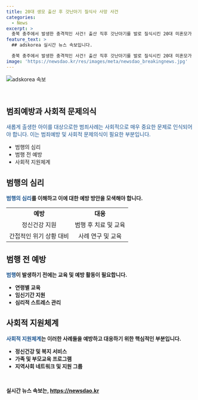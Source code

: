 ```yaml
---
title: 20대 생모 출산 후 갓난아기 질식사 사망 사건
categories:
  - News
excerpt: >
  충북 충주에서 발생한 충격적인 사건! 출산 직후 갓난아기를 발로 질식시킨 20대 미혼모가 살인 혐의로 구속됐다. 출산 후 아기를 살해한 A씨는 자가 호흡하고 있었음에도 숨진 척하다가 범행을 자백했다. 이유는 출산을 숨길까 봐였고, 살인 혐의로 구속됐다. 영아살해죄가 폐지된 지금, A씨에게는 살인 혐의가 적용될 전망이다.
feature_text: >
  ## adskorea 실시간 뉴스 속보입니다.

  충북 충주에서 발생한 충격적인 사건! 출산 직후 갓난아기를 발로 질식시킨 20대 미혼모가 살인 혐의로 구속됐다. 출산 후 아기를 살해한 A씨는 자가 호흡하고 있었음에도 숨진 척하다가 범행을 자백했다. 이유는 출산을 숨길까 봐였고, 살인 혐의로 구속됐다. 영아살해죄가 폐지된 지금, A씨에게는 살인 혐의가 적용될 전망이다.
image: 'https://newsdao.kr/res/images/meta/newsdao_breakingnews.jpg'
---
```


<p><img src="https://newsdao.kr/res/images/meta/newsdao_breakingnews.jpg" alt="adskorea 속보" /></p>

<p data-ke-size="size16">&nbsp;</p>

<h2 data-ke-size="size26">범죄예방과 사회적 문제의식</h2>

<p data-ke-size="size16"><span style="color: #1a5490;">새롭게 출생한 아이를 대상으로한 범죄사례는 사회적으로 매우 중요한 문제로 인식되어야 합니다. 이는 범죄예방 및 사회적 문제의식이 필요한 부분입니다.</span></p>

<ul>
<li>범행의 심리</li>
<li>범행 전 예방</li>
<li>사회적 지원체계</li>
</ul>

<h2 data-ke-size="size26">범행의 심리</h2>

<p data-ke-size="size16"><b><span style="color: #1a5490;">범행의 심리</span><b>를 이해하고 이에 대한 예방 방안을 모색해야 합니다.</p>

<table>
<tbody>
<tr>
<td style="text-align: center; height: 17px;"><b>예방</b></td>
<td style="text-align: center; height: 17px;"><b>대응</b></td>
</tr>
<tr>
<td style="text-align: center; height: 17px;">정신건강 지원</td>
<td style="text-align: center; height: 17px;">범행 후 치료 및 교육</td>
</tr>
<tr>
<td style="text-align: center; height: 17px;">간접적인 위기 상황 대비</td>
<td style="text-align: center; height: 17px;">사례 연구 및 교육</td>
</tr>
</tbody>
</table>

<h2 data-ke-size="size26">범행 전 예방</h2>

<p data-ke-size="size16"><b><span style="color: #1a5490;">범행</span><b>이 발생하기 전에는 교육 및 예방 활동이 필요합니다.</p>

<ul>
<li><b>연령별 교육</b></li>
<li><b>임신기간 지원</b></li>
<li><b>심리적 스트레스 관리</b></li>
</ul>

<h2 data-ke-size="size26">사회적 지원체계</h2>

<p data-ke-size="size16"><b><span style="color: #1a5490;">사회적 지원체계</span><b>는 이러한 사례들을 예방하고 대응하기 위한 핵심적인 부분입니다.</p>

<ul>
<li><b>정신건강 및 복지 서비스</b></li>
<li><b>가족 및 부모교육 프로그램</b></li>
<li><b>지역사회 네트워크 및 지원 그룹</b></li>
</ul>

<p data-ke-size="size16">&nbsp;</p>
실시간 뉴스 속보는, <a href="https://newsdao.kr" rel="dofollow">https://newsdao.kr</a>


